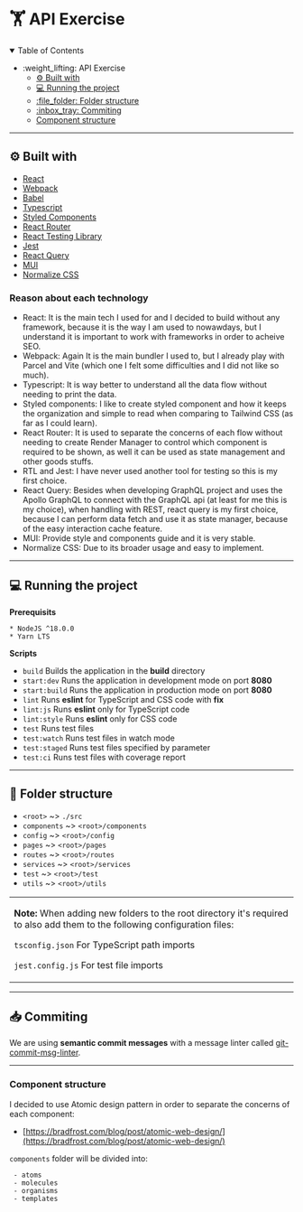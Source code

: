# :weight_lifting: API Exercise

<details open="open">
<summary>Table of Contents</summary>

- :weight\_lifting: API Exercise
  - [:gear: Built with](#gear-built-with)
  - [:computer: Running the project](#computer-running-the-project)
  - [:file\_folder: Folder structure](#file_folder-folder-structure)
  - [:inbox\_tray: Commiting](#inbox_tray-commiting)
  - [Component structure](#component-structure)

</details>

---

## :gear: Built with

- [React](https://reactjs.org/docs/getting-started.html)
- [Webpack](https://webpack.js.org/concepts/)
- [Babel](https://babeljs.io/docs/en/)
- [Typescript](https://www.typescriptlang.org/docs)
- [Styled Components](https://styled-components.com/docs)
- [React Router](https://reactrouter.com/web/guides/quick-start)
- [React Testing Library](https://testing-library.com/docs/)
- [Jest](https://jestjs.io/docs/en/getting-started)
- [React Query](https://tanstack.com/query/v3/)
- [MUI](https://mui.com/)
- [Normalize CSS](https://necolas.github.io/normalize.css/)

### Reason about each technology

- React: It is the main tech I used for and I decided to build without any framework, because it is the way I am used to nowawdays, but I understand it is important to work with frameworks in order to acheive SEO.
- Webpack: Again It is the main bundler I used to, but I already play with Parcel and Vite (which one I felt some difficulties and I did not like so much).
- Typescript: It is way better to understand all the data flow without needing to print the data.
- Styled components: I like to create styled component and how it keeps the organization and simple to read when comparing to Tailwind CSS (as far as I could learn).
- React Router: It is used to separate the concerns of each flow without needing to create Render Manager to control which component is required to be shown, as well it can be used as state management and other goods stuffs.
- RTL and Jest: I have never used another tool for testing so this is my first choice.
- React Query: Besides when developing GraphQL project and uses the Apollo GraphQL to connect with the GraphQL api (at least for me this is my choice), when handling with REST, react query is my first choice, because I can perform data fetch and use it as state manager, because of the easy interaction cache feature.
- MUI: Provide style and components guide and it is very stable.
- Normalize CSS: Due to its broader usage and easy to implement.

---

## :computer: Running the project

**Prerequisits**

```
* NodeJS ^18.0.0
* Yarn LTS
```

**Scripts**

- `build` Builds the application in the **build** directory
- `start:dev` Runs the application in development mode on port **8080**
- `start:build` Runs the application in production mode on port **8080**
- `lint` Runs **eslint** for TypeScript and CSS code with **fix**
- `lint:js` Runs **eslint** only for TypeScript code
- `lint:style` Runs **eslint** only for CSS code
- `test` Runs test files
- `test:watch` Runs test files in watch mode
- `test:staged` Runs test files specified by parameter
- `test:ci` Runs test files with coverage report

---

## :file_folder: Folder structure

- `<root>` ~> `./src`
- `components` ~> `<root>/components`
- `config` ~> `<root>/config`
- `pages` ~> `<root>/pages`
- `routes` ~> `<root>/routes`
- `services` ~> `<root>/services`
- `test` ~> `<root>/test`
- `utils` ~> `<root>/utils`

<table>
<tr>
<td>

**Note:** When adding new folders to the root directory it's required to also add them to the following configuration files:

`tsconfig.json` For TypeScript path imports

`jest.config.js` For test file imports

</td>
</tr>
</table>

---

## :inbox_tray: Commiting

We are using **semantic commit messages** with a message linter called [git-commit-msg-linter](https://github.com/legend80s/commit-msg-linter#readme).

---

### Component structure

I decided to use Atomic design pattern in order to separate the concerns of each component:

- [https://bradfrost.com/blog/post/atomic-web-design/](https://bradfrost.com/blog/post/atomic-web-design/)

`components` folder will be divided into:

```
 - atoms
 - molecules
 - organisms
 - templates
```

